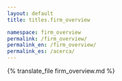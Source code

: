 ```yaml
---
layout: default
title: titles.firm_overview

namespace: firm_overview
permalink: /firm_overview/
permalink_en: /firm_overview/
permalink_es: /acerca/
---
```


{% translate_file firm_overview.md %}